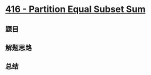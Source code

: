 # [416 - Partition Equal Subset Sum](https://leetcode.com/problems/partition-equal-subset-sum/)

## 题目


## 解题思路


## 总结


